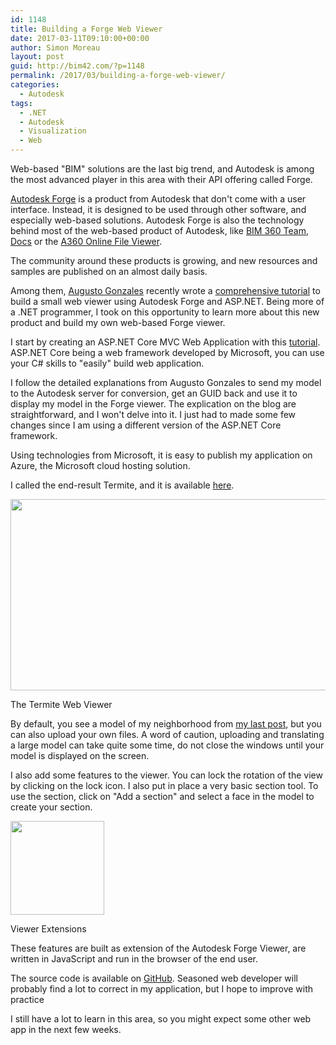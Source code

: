 ```yaml
---
id: 1148
title: Building a Forge Web Viewer
date: 2017-03-11T09:10:00+00:00
author: Simon Moreau
layout: post
guid: http://bim42.com/?p=1148
permalink: /2017/03/building-a-forge-web-viewer/
categories:
  - Autodesk
tags:
  - .NET
  - Autodesk
  - Visualization
  - Web
---
```

Web-based "BIM" solutions are the last big trend, and Autodesk is among the most advanced player in this area with their API offering called Forge.

[Autodesk Forge](https://forge.autodesk.com/) is a product from Autodesk that don't come with a user interface. Instead, it is designed to be used through other software, and especially web-based solutions. Autodesk Forge is also the technology behind most of the web-based product of Autodesk, like [BIM 360 Team](https://team.bim360.com/), [Docs](https://bim360.autodesk.com/docs) or the [A360 Online File Viewer](https://a360.autodesk.com/viewer/).

The community around these products is growing, and new resources and samples are published on an almost daily basis.

Among them, [Augusto Gonzales](https://forge.autodesk.com/author/augusto-goncalves) recently wrote a [comprehensive tutorial](https://forge.autodesk.com/blog/forge-aspnet-zero-hero-30-minutes) to build a small web viewer using Autodesk Forge and ASP.NET. Being more of a .NET programmer, I took on this opportunity to learn more about this new product and build my own web-based Forge viewer.

I start by creating an ASP.NET Core MVC Web Application with this [tutorial](https://docs.microsoft.com/en-us/aspnet/core/tutorials/first-mvc-app/). ASP.NET Core being a web framework developed by Microsoft, you can use your C# skills to "easily" build web application.

I follow the detailed explanations from Augusto Gonzales to send my model to the Autodesk server for conversion, get an GUID back and use it to display my model in the Forge viewer. The explication on the blog are straightforward, and I won't delve into it. I just had to made some few changes since I am using a different version of the ASP.NET Core framework.

Using technologies from Microsoft, it is easy to publish my application on Azure, the Microsoft cloud hosting solution.

I called the end-result Termite, and it is available [here](http://termiteviewer.azurewebsites.net/).

<div id="attachment_1149" style="max-width: 594px" class="wp-caption aligncenter">
  <a href="http://bim42.com/wp-content/uploads/2017/03/The-Termite-Web-Viewer.png"><img class="size-large wp-image-1149" src="http://bim42.com/wp-content/uploads/2017/03/The-Termite-Web-Viewer-1024x537.png" alt="" width="584" height="306" srcset="https://bim42.com/wp-content/uploads/2017/03/The-Termite-Web-Viewer-1024x537.png 1024w, https://bim42.com/wp-content/uploads/2017/03/The-Termite-Web-Viewer-300x157.png 300w, https://bim42.com/wp-content/uploads/2017/03/The-Termite-Web-Viewer-768x403.png 768w, https://bim42.com/wp-content/uploads/2017/03/The-Termite-Web-Viewer-500x262.png 500w" sizes="(max-width: 584px) 100vw, 584px" /></a>
  
  <p class="wp-caption-text">
    The Termite Web Viewer
  </p>
</div>

By default, you see a model of my neighborhood from [my last post](http://bim42.com/2017/02/modeling-a-neighborhood-with-flux-site-extractor-gis-data-and-revit/), but you can also upload your own files. A word of caution, uploading and translating a large model can take quite some time, do not close the windows until your model is displayed on the screen.

I also add some features to the viewer. You can lock the rotation of the view by clicking on the lock icon. I also put in place a very basic section tool. To use the section, click on "Add a section" and select a face in the model to create your section.

<div id="attachment_1150" style="max-width: 160px" class="wp-caption aligncenter">
  <a href="http://bim42.com/wp-content/uploads/2017/03/Viewer-Extensions.png"><img class="wp-image-1150 size-thumbnail" src="http://bim42.com/wp-content/uploads/2017/03/Viewer-Extensions-150x150.png" alt="" width="150" height="150" /></a>
  
  <p class="wp-caption-text">
    Viewer Extensions
  </p>
</div>

These features are built as extension of the Autodesk Forge Viewer, are written in JavaScript and run in the browser of the end user.

The source code is available on [GitHub](https://github.com/simonmoreau/Termite). Seasoned web developer will probably find a lot to correct in my application, but I hope to improve with practice

I still have a lot to learn in this area, so you might expect some other web app in the next few weeks.